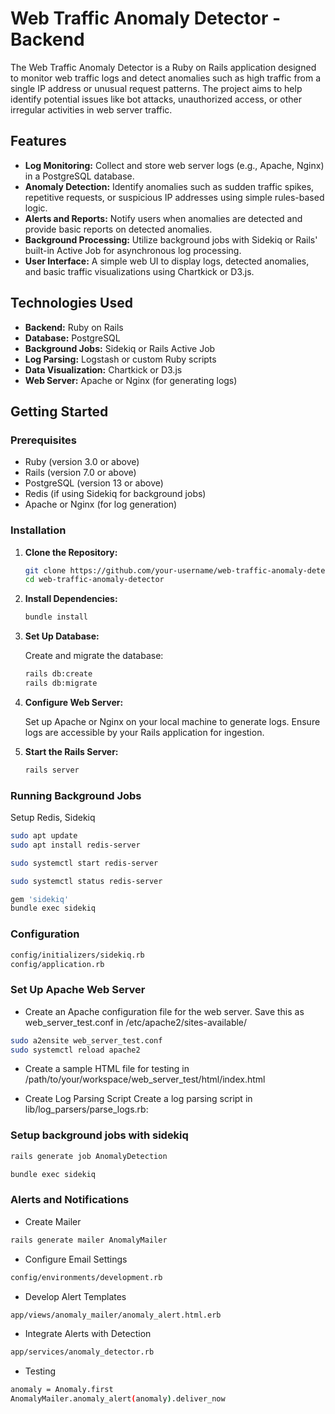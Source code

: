 # Web Traffic Anomaly Detector - Backend

The Web Traffic Anomaly Detector is a Ruby on Rails application designed to monitor web traffic logs and detect anomalies such as high traffic from a single IP address or unusual request patterns. The project aims to help identify potential issues like bot attacks, unauthorized access, or other irregular activities in web server traffic.

## Features

- **Log Monitoring:** Collect and store web server logs (e.g., Apache, Nginx) in a PostgreSQL database.
- **Anomaly Detection:** Identify anomalies such as sudden traffic spikes, repetitive requests, or suspicious IP addresses using simple rules-based logic.
- **Alerts and Reports:** Notify users when anomalies are detected and provide basic reports on detected anomalies.
- **Background Processing:** Utilize background jobs with Sidekiq or Rails' built-in Active Job for asynchronous log processing.
- **User Interface:** A simple web UI to display logs, detected anomalies, and basic traffic visualizations using Chartkick or D3.js.

## Technologies Used

- **Backend:** Ruby on Rails
- **Database:** PostgreSQL
- **Background Jobs:** Sidekiq or Rails Active Job
- **Log Parsing:** Logstash or custom Ruby scripts
- **Data Visualization:** Chartkick or D3.js
- **Web Server:** Apache or Nginx (for generating logs)

## Getting Started

### Prerequisites

- Ruby (version 3.0 or above)
- Rails (version 7.0 or above)
- PostgreSQL (version 13 or above)
- Redis (if using Sidekiq for background jobs)
- Apache or Nginx (for log generation)

### Installation

1. **Clone the Repository:**

    ```bash
    git clone https://github.com/your-username/web-traffic-anomaly-detector.git
    cd web-traffic-anomaly-detector
    ```

2. **Install Dependencies:**

    ```bash
    bundle install
    ```

3. **Set Up Database:**

    Create and migrate the database:

    ```bash
    rails db:create
    rails db:migrate
    ```

4. **Configure Web Server:**

    Set up Apache or Nginx on your local machine to generate logs. Ensure logs are accessible by your Rails application for ingestion.

5. **Start the Rails Server:**

    ```bash
    rails server
    ```

### Running Background Jobs

Setup Redis, Sidekiq



```bash
sudo apt update
sudo apt install redis-server

sudo systemctl start redis-server

sudo systemctl status redis-server

gem 'sidekiq'
bundle exec sidekiq
```

### Configuration

```bash
config/initializers/sidekiq.rb
config/application.rb
```

### Set Up Apache Web Server
- Create an Apache configuration file for the web server. Save this as web_server_test.conf in /etc/apache2/sites-available/

```bash
sudo a2ensite web_server_test.conf
sudo systemctl reload apache2
```

- Create a sample HTML file for testing in /path/to/your/workspace/web_server_test/html/index.html

- Create Log Parsing Script
Create a log parsing script in lib/log_parsers/parse_logs.rb:

### Setup background jobs with sidekiq

```bash
rails generate job AnomalyDetection

bundle exec sidekiq

```

### Alerts and Notifications
- Create Mailer

```bash
rails generate mailer AnomalyMailer
```
- Configure Email Settings
```bash
config/environments/development.rb
```
- Develop Alert Templates
```bash
app/views/anomaly_mailer/anomaly_alert.html.erb
```
- Integrate Alerts with Detection
```bash
app/services/anomaly_detector.rb
```
- Testing
```bash
anomaly = Anomaly.first
AnomalyMailer.anomaly_alert(anomaly).deliver_now
```
